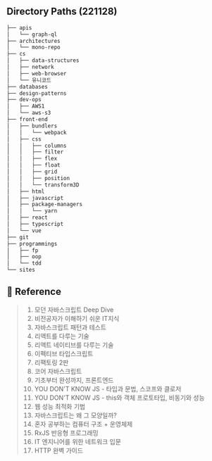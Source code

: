 ## Directory Paths (221128)

```md
├── apis
│   └── graph-ql
├── architectures
│   └── mono-repo
├── cs
│   ├── data-structures
│   ├── network
│   ├── web-browser
│   └── 유니코드
├── databases
├── design-patterns
├── dev-ops
│   ├── AWS1
│   └── aws-s3
├── front-end
│   ├── bundlers
│   │   └── webpack
│   ├── css
│   │   ├── columns
│   │   ├── filter
│   │   ├── flex
│   │   ├── float
│   │   ├── grid
│   │   ├── position
│   │   └── transform3D
│   ├── html
│   ├── javascript
│   ├── package-managers
│   │   └── yarn
│   ├── react
│   ├── typescript
│   └── vue
├── git
├── programmings
│   ├── fp
│   ├── oop
│   └── tdd
└── sites
```

## **📗 Reference**

> 1. 모던 자바스크립트 Deep Dive
> 2. 비전공자가 이해하기 쉬운 IT지식
> 3. 자바스크립트 패턴과 테스트
> 4. 리액트를 다루는 기술
> 5. 리액트 네이티브를 다루는 기술
> 6. 이펙티브 타입스크립트
> 7. 리팩토링 2판
> 8. 코어 자바스크립트
> 9. 기초부터 완성까지, 프론트엔드
> 10. YOU DON'T KNOW JS - 타입과 문법, 스코프와 클로저
> 11. YOU DON'T KNOW JS - this와 객체 프로토타입, 비동기와 성능
> 12. 웹 성능 최적화 기법
> 13. 자바스크립트는 왜 그 모양일까?
> 14. 혼자 공부하는 컴퓨터 구조 + 운영체제
> 15. RxJS 반응형 프로그래밍
> 16. IT 엔지니어를 위한 네트워크 입문
> 17. HTTP 완벽 가이드
